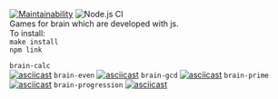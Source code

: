 [![Maintainability](https://api.codeclimate.com/v1/badges/ebcc5026458fffe9baa1/maintainability)](https://codeclimate.com/github/akulahere/frontend-project-lvl1/maintainability)
![Node.js CI](https://github.com/akulahere/frontend-project-lvl1/workflows/Node.js%20CI/badge.svg?branch=master)  
Games for brain which are developed with js.  
To install:  
`make install`  
`npm link`

`brain-calc`  
[![asciicast](https://asciinema.org/a/9O7OwntbkwAE7b9BA0iewRTjl.svg)](https://asciinema.org/a/9O7OwntbkwAE7b9BA0iewRTjl)
`brain-even`
[![asciicast](https://asciinema.org/a/d6OuwMJIMhynWPWSJICWL8Mb1.svg)](https://asciinema.org/a/d6OuwMJIMhynWPWSJICWL8Mb1)
`brain-gcd`
[![asciicast](https://asciinema.org/a/h8wxKjWRpTRtm3kW5xLNR2UaH.svg)](https://asciinema.org/a/h8wxKjWRpTRtm3kW5xLNR2UaH)
`brain-prime`
[![asciicast](https://asciinema.org/a/0TBkwqQsAzr6Imj8EiwREjr2I.svg)](https://asciinema.org/a/0TBkwqQsAzr6Imj8EiwREjr2I)
`brain-progression`
[![asciicast](https://asciinema.org/a/NIyZKIAjkZFtyTBqXloY31Hu4.svg)](https://asciinema.org/a/NIyZKIAjkZFtyTBqXloY31Hu4)